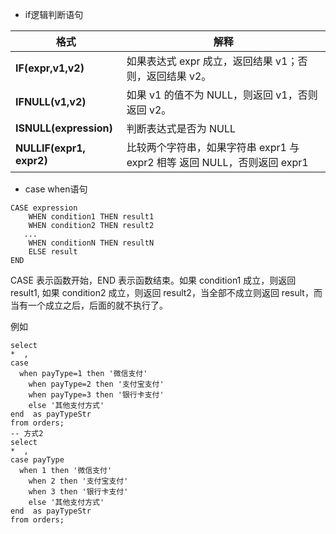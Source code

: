 - if逻辑判断语句

| **格式**                 | **解释**                                                     |
| ------------------------ | ------------------------------------------------------------ |
| **IF(expr,v1,v2)**       | 如果表达式 expr 成立，返回结果 v1；否则，返回结果 v2。       |
| **IFNULL(v1,v2)**        | 如果 v1 的值不为  NULL，则返回 v1，否则返回 v2。             |
| **ISNULL(expression)**   | 判断表达式是否为 NULL                                        |
| **NULLIF(expr1, expr2)** | 比较两个字符串，如果字符串  expr1 与  expr2 相等  返回  NULL，否则返回  expr1 |

- case when语句

~~~mysql
CASE expression
    WHEN condition1 THEN result1
    WHEN condition2 THEN result2
   ...
    WHEN conditionN THEN resultN
    ELSE result
END
~~~

CASE 表示函数开始，END 表示函数结束。如果 condition1 成立，则返回 result1, 如果 condition2 成立，则返回 result2，当全部不成立则返回 result，而当有一个成立之后，后面的就不执行了。

例如

~~~mysql
select 
*  ,
case 
  when payType=1 then '微信支付' 
    when payType=2 then '支付宝支付' 
    when payType=3 then '银行卡支付' 
    else '其他支付方式' 
end  as payTypeStr
from orders;
-- 方式2
select 
*  ,
case payType
  when 1 then '微信支付' 
    when 2 then '支付宝支付' 
    when 3 then '银行卡支付' 
    else '其他支付方式' 
end  as payTypeStr
from orders;
~~~
